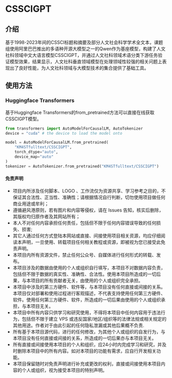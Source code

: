 # CSSCIGPT



## 介绍

基于1998-2023年间的CSSCI标题和摘要及部分人文社会科学学术全文本，课题组使用阿里巴巴推出的多语种开源大模型之一的Qwen作为基座模型，构建了人文社科领域中文大语言模型CSSCIGPT，并通过人文社科领域术语分类下游任务验证模型效果，结果显示，人文社科垂直领域模型在处理领域性较强的相关问题上表现出了良好性能，为人文社科领域与大模型技术的集合提供了基础工具。



## 使用方法

### Huggingface Transformers

基于Huggingface Transformers的from_pretrained方法可以直接在线获取CSSCIGPT模型。

```python
from transformers import AutoModelForCausalLM, AutoTokenizer
device = "cuda" # the device to load the model onto

model = AutoModelForCausalLM.from_pretrained(
    "KM4STfulltext/CSSCIGPT",
    torch_dtype="auto",
    device_map="auto"
)
tokenizer = AutoTokenizer.from_pretrained("KM4STfulltext/CSSCIGPT")
```

#### 免责声明



- 项目内所涉及任何脚本、LOGO 、工作流仅为资源共享、学习参考之目的，不保证其合法性、正当性、准确性；请根据情况自行判断，切勿使用项目做任何商业用途或牟利；
- 遵循避风港原则，若有图片和内容等侵权，请在 Issues 告知，核实后删除，其版权均归原作者及其网站所有；
- 本人不对任何内容承担任何责任，包括但不限于任何内容错误导致的任何损失、损害;
- 其它人通过任何方式登陆本网站或直接、间接使用项目相关资源，均应仔细阅读本声明，一旦使用、转载项目任何相关教程或资源，即被视为您已接受此免责声明。
- 本项目内所有资源文件，禁止任何公众号、自媒体进行任何形式的转载、发布。
- 本项目涉及的数据由使用的个人或组织自行填写，本项目不对数据内容负责，包括但不限于数据的真实性、准确性、合法性。使用本项目所造成的一切后果，与本项目的所有贡献者无关，由使用的个人或组织完全承担。
- 本项目中涉及的第三方硬件、软件等，与本项目没有任何直接或间接的关系。本项目仅对部署和使用过程进行客观描述，不代表支持使用任何第三方硬件、软件。使用任何第三方硬件、软件，所造成的一切后果由使用的个人或组织承担，与本项目无关。
- 本项目中所有内容只供学习和研究使用，不得将本项目中任何内容用于违法行为，包括但不限于建立 VPS 或违反国家/地区/组织等的法律法规或相关规定的其他用途。作者对于由此引起的任何隐私泄漏或其他后果概不负责.
- 所有基于本项目源代码，进行的任何修改，为其他个人或组织的自发行为，与本项目没有任何直接或间接的关系，所造成的一切后果亦与本项目无关。
- 所有直接或间接使用本项目的个人和组织，应24小时内完成学习和研究，并及时删除本项目中的所有内容。如对本项目的功能有需求，应自行开发相关功能。
- 本项目保留随时对免责声明进行补充或更改的权利，直接或间接使用本项目内容的个人或组织，视为接受本项目的特别声明。



